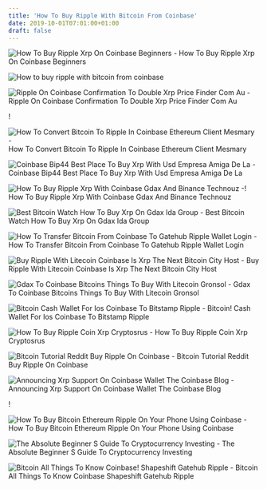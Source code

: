 ```yaml
---
title: 'How To Buy Ripple With Bitcoin From Coinbase'
date: 2019-10-01T07:01:00+01:00
draft: false
---
```


![How To Buy Ripple Xrp On Coinbase Beginners - ](https://i.ytimg.com/vi/IZA1DgnFkkA/maxresdefault.jpg "How To Buy Ripple Xrp On Coinbase Beginners | How to buy ripple with bitcoin from coinbase") How To Buy Ripple Xrp On Coinbase Beginners

![How to buy ripple with bitcoin from coinbase](https://www.pericror.com/wp-content/uploads/2017/12/coinbase1-1024x705.png "How to buy ripple with bitcoin from coinbase") 

![Ripple On Coinbase Confirmation To Double Xrp Price Finder Com Au - ](https://d1ic4altzx8ueg.cloudfront.net/finder-au/wp-uploads/2018/01/Bitcoin-Cash-Coinbase-1024x386.png "Ripple On Coinbase Confirmation To Double Xrp Price Finder Com Au | How to buy ripple with bitcoin from coinbase") Ripple On Coinbase Confirmation To Double Xrp Price Finder Com Au

!

![How To Convert Bitcoin To Ripple In Coinbase Ethereum Client Mesmary - ](https://cdn-images-1.medium.com/max/1920/1*N9cCVoT5HulmzbwJS0Blpg.png "How To Convert Bitcoin To Ripple In Coinbase Ethereum Client Mesmary | How to buy ripple with bitcoin from coinbase") How To Convert Bitcoin To Ripple In Coinbase Ethereum Client Mesmary

![Coinbase Bip44 Best Place To Buy Xrp With Usd Empresa Amiga De La - ](https://cdn-images-1.medium.com/max/2400/1*CAEByQB1zpSaFkHIHAI9Og.png "Coinbase Bip44 Best Place To Buy Xrp With Usd Empresa Amiga De La | How to buy ripple with bitcoin from coinbase") Coinbase Bip44 Best Place To Buy Xrp With Usd Empresa Amiga De La

![How To Buy Ripple Xrp With Coinbase Gdax And Binance Technouz -!    ](https://www.technouz.com/wp-content/uploads/2017/12/Ripple.png "How To Buy Ripple Xrp With Coinbase Gdax And Binance!    Technouz | How to buy ripple with bitcoin from coinbase") How To Buy Ripple Xrp With Coinbase Gdax And Binance Technouz

![Best Bitcoin Watch How To Buy Xrp On Gdax Ida Group - ](https://i.imgur.com/UGeOlpd.png "Best Bitcoin Watch How To Buy Xrp On Gdax Ida Group | How to buy ripple with bitcoin from coinbase") Best Bitcoin Watch How To Buy Xrp On Gdax Ida Group

![How To Transfer Bitcoin From Coinbase To Gatehub Ripple Wallet Login - ](https://www.dashforcenews.com/wp-content/uploads/2017/08/ripple-wallet-1024x597.png "How To Transfer Bitcoin From Coinbase To Gatehub Ripple Wallet Login | How to buy ripple with bitcoin from coinbase") How To Transfer Bitcoin From Coinbase To Gatehub Ripple Wallet Login

![Buy Ripple With Litecoin Coinbase Is Xrp The Next Bitcoin City Host - ](https://www.iphonefaq.org/files/styles/large/public/IMG_1601.jpg?itok\u003dcCnByYQE "Buy Ripple With Litecoin Coinbase Is Xrp The Next Bitcoin City Host | How to buy ripple with bitcoin from coinbase") Buy Ripple With Litecoin Coinbase Is Xrp The Next Bitcoin City Host

![Gdax To Coinbase Bitcoins Things To Buy With Litecoin Gronsol - ](https://i.ytimg.com/vi/htLVV24QnHg/maxresdefault.jpg "Gdax To Coinbase Bitcoins Things To Buy With Litecoin Gronsol | How to buy ripple with bitcoin from coinbase") Gdax To Coinbase Bitcoins Things To Buy With Litecoin Gronsol

![Bitcoin Cash Wallet For Ios Coinbase To Bitstamp Ripple - ](https://ripplecoinnews.com/wp-content/uploads/2017/08/ripple-abra-wallet.png "Bitcoin Cash Wallet For Ios Coinbase To Bitstamp Ripple | How to buy ripple with bitcoin from coinbase") Bitcoin! Cash Wallet For Ios Coinbase To Bitstamp Ripple

![How To Buy Ripple Coin Xrp Cryptosrus - ](https://cryptosrus.com/wp-content/uploads/2017/12/howtobuyripple.jpg "How To Buy Ripple Coin Xrp Cryptosrus | How to buy ripple with bitcoin from coinbase") How To Buy Ripple Coin Xrp Cryptosrus

![Bitcoin Tutorial Reddit Buy Ripple On Coinbase - ](https://i.redd.it/caddn2jbaz801.jpg "Bitcoin Tutorial Reddit Buy Ripple On Coinbase | How to buy ripple with bitcoin from coinbase") Bitcoin Tutorial Reddit Buy Ripple On Coinbase

![Announcing Xrp Support On Coinbase Wallet The Coinbase Blog - ](https://miro.medium.com/max/1838/1*2OKEAx-k4uUMXghNB6isgw@2x.png "Announcing Xrp Support On Coinbase Wallet The Coinbase Blog | How to buy ripple with bitcoin from coinbase") Announcing Xrp Support On Coinbase Wallet The Coinbase Blog

!

![How To Buy Bitcoin Ethereum Ripple On Your Phone Using Coinbase - ](https://d2wsh2n0xua73e.cloudfront.net/wp-content/uploads/2017/12/Coinbase.jpg "How To Buy Bitcoin Ethereum Ripple On Your Phone Using Coinbase | How to buy ripple with bitcoin from coinbase") How To Buy Bitcoin Ethereum Ripple On Your Phone Using Coinbase

![The Absolute Beginner S Guide To Cryptocurrency Investing - ](https://miro.medium.com/max/1200/0*VHj6CF2C9QtyFcFD. "The Absolute Beginner S Guide To Cryptocurrency Investing | How to buy ripple with bitcoin from coinbase") The Absolute Beginner S Guide To Cryptocurrency Investing

![Bitcoin All Things To Know Coinbase!    Shapeshift Gatehub Ripple - ](https://content.invisioncic.com/r263943/monthly_2017_05/590cd7f15938c_Screenshotfrom2017-05-0520-51-36.png.b7f3f089704d61d24b85ae9ac5e2fca5.png "Bitcoin All Things To Know Coinba!   se Shapeshift Gatehub Ripple | How to buy ripple with bitcoin from coinbase") Bitcoin All Things To Know Coinbase Shapeshift Gatehub Ripple